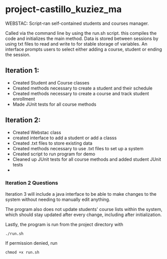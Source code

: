 # project-castillo_kuziez_ma

WEBSTAC: Script-ran self-contained students and courses manager.

Called via the command line by using the run.sh script. this compiles the code and initializes the main method.
Data is stored between sessions by using txt files to read and write to for stable storage of variables.
An interface prompts users to select either adding a course, student or ending the session.

## Iteration 1:
- Created Student and Course classes
- Created methods necessary to create a student and their schedule
- Created methods necessary to create a course and track student enrollment
- Made JUnit tests for all course methods


## Iteration 2:
- Created Webstac class
- created interface to add a student or add a classs
- Created .txt files to store existing data
- Created methods necessary to use .txt files to set up a system
- Created script to run program for demo
- Cleaned up JUnit tests for all course methods and added student JUnit tests
- 

### Iteration 2 Questions
Iteration 3 will include a java interface to be able to make changes to the system without needing to manually edit anything.

The program also does not update students' course lists within the system, which should stay updated after every change, including after initialization.

Lastly, the program is run from the project directory with

```console
./run.sh
```

If permission denied, run

```console
chmod +x run.sh
```
